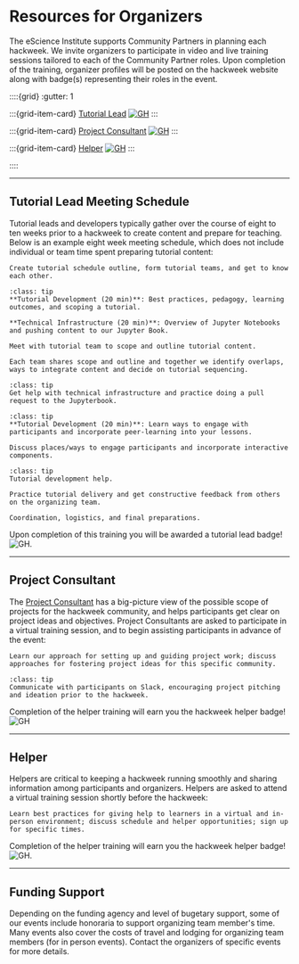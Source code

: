 # Resources for Organizers

The eScience Institute supports Community Partners in planning each hackweek. We invite organizers to participate in video and live training sessions tailored to each of the Community Partner roles. Upon completion of the training, organizer profiles will be posted on the hackweek website along with badge(s) representing their roles in the event. 

::::{grid}
:gutter: 1

:::{grid-item-card} [Tutorial Lead](#tutorial-lead)
[![GH](https://img.shields.io/static/v1?label=Hackweek&message=Tutorial_Lead&color=4b2e83&logo=data:image/png;base64,iVBORw0KGgoAAAANSUhEUgAAAA0AAAAOCAQAAABedl5ZAAAACXBIWXMAAAHKAAABygHMtnUxAAAAGXRFWHRTb2Z0d2FyZQB3d3cuaW5rc2NhcGUub3Jnm+48GgAAAMNJREFUGBltwcEqwwEcAOAfc1F2sNsOTqSlNUopSv5jW1YzHHYY/6YtLa1Jy4mbl3Bz8QIeyKM4fMaUxr4vZnEpjWnmLMSYCysxTcddhF25+EvJia5hhCudULAePyRalvUteXIfBgYxJufRuaKuprKsbDjVUrUj40FNQ11PTzEmrCmrevPhRcVQai8m1PRVvOPZgX2JttWYsGhD3atbHWcyUqX4oqDtJkJiJHUYv+R1JbaNHJmP/+Q1HLu2GbNoSm3Ft0+Y1YMdPSTSwQAAAABJRU5ErkJggg==&style=plastic)](#tutorial-lead)
:::

:::{grid-item-card} [Project Consultant](#project-consultant)
[![GH](https://img.shields.io/static/v1?label=Hackweek&message=Project_Coordinator&color=4b2e83&logo=data:image/png;base64,iVBORw0KGgoAAAANSUhEUgAAAA0AAAAOCAQAAABedl5ZAAAACXBIWXMAAAHKAAABygHMtnUxAAAAGXRFWHRTb2Z0d2FyZQB3d3cuaW5rc2NhcGUub3Jnm+48GgAAAMNJREFUGBltwcEqwwEcAOAfc1F2sNsOTqSlNUopSv5jW1YzHHYY/6YtLa1Jy4mbl3Bz8QIeyKM4fMaUxr4vZnEpjWnmLMSYCysxTcddhF25+EvJia5hhCudULAePyRalvUteXIfBgYxJufRuaKuprKsbDjVUrUj40FNQ11PTzEmrCmrevPhRcVQai8m1PRVvOPZgX2JttWYsGhD3atbHWcyUqX4oqDtJkJiJHUYv+R1JbaNHJmP/+Q1HLu2GbNoSm3Ft0+Y1YMdPSTSwQAAAABJRU5ErkJggg==&style=plastic)](#project-consultant)
:::

:::{grid-item-card} [Helper](#helper)
[![GH](https://img.shields.io/static/v1?label=Hackweek&message=Helper&color=4b2e83&logo=data:image/png;base64,iVBORw0KGgoAAAANSUhEUgAAAA0AAAAOCAQAAABedl5ZAAAACXBIWXMAAAHKAAABygHMtnUxAAAAGXRFWHRTb2Z0d2FyZQB3d3cuaW5rc2NhcGUub3Jnm+48GgAAAMNJREFUGBltwcEqwwEcAOAfc1F2sNsOTqSlNUopSv5jW1YzHHYY/6YtLa1Jy4mbl3Bz8QIeyKM4fMaUxr4vZnEpjWnmLMSYCysxTcddhF25+EvJia5hhCudULAePyRalvUteXIfBgYxJufRuaKuprKsbDjVUrUj40FNQ11PTzEmrCmrevPhRcVQai8m1PRVvOPZgX2JttWYsGhD3atbHWcyUqX4oqDtJkJiJHUYv+R1JbaNHJmP/+Q1HLu2GbNoSm3Ft0+Y1YMdPSTSwQAAAABJRU5ErkJggg==&style=plastic)](#helper)
:::

::::

<hr>

## Tutorial Lead Meeting Schedule

Tutorial leads and developers typically gather over the course of eight to ten weeks prior to a hackweek to create content and prepare for teaching. Below is an example eight week meeting schedule, which does not include individual or team time spent preparing tutorial content:

```{Admonition} Week 1 / 90 min: Kick-off Meeting (everyone)
Create tutorial schedule outline, form tutorial teams, and get to know each other.
```

```{Admonition} Week 2: Video Training (individual)
:class: tip
**Tutorial Development (20 min)**: Best practices, pedagogy, learning outcomes, and scoping a tutorial.

**Technical Infrastructure (20 min)**: Overview of Jupyter Notebooks and pushing content to our Jupyter Book.
```

```{Admonition} Week 2 (60 min): Tutorial Outlining Meeting (tutorial teams)
Meet with tutorial team to scope and outline tutorial content.
```

```{Admonition} Week 3 (60 min): Tutorial Report-Out Meeting (everyone)
Each team shares scope and outline and together we identify overlaps, ways to integrate content and decide on tutorial sequencing.
```

```{Admonition} Week 3: Open Office Hours (individual)
:class: tip
Get help with technical infrastructure and practice doing a pull request to the Jupyterbook.
```

```{Admonition} Week 4: Video Training (individual)
:class: tip
**Tutorial Development (20 min)**: Learn ways to engage with participants and incorporate peer-learning into your lessons.
```

```{Admonition} Week 4 (60 min): Tutorial Development (tutorial teams)
Discuss places/ways to engage participants and incorporate interactive components.
```

```{Admonition} Week 5: Open Office Hours (individual)
:class: tip
Tutorial development help.
```

```{Admonition} Week 6 and 7 (60 min): Tutorial Feedback (everyone)
Practice tutorial delivery and get constructive feedback from others on the organizing team.
```

```{Admonition} Week 8 (60 min): Final meeting (everyone)
Coordination, logistics, and final preparations.
```

Upon completion of this training you will be awarded a tutorial lead badge! ![GH](https://img.shields.io/static/v1?label=Hackweek&message=Tutorial_Lead&color=4b2e83&logo=data:image/png;base64,iVBORw0KGgoAAAANSUhEUgAAAA0AAAAOCAQAAABedl5ZAAAACXBIWXMAAAHKAAABygHMtnUxAAAAGXRFWHRTb2Z0d2FyZQB3d3cuaW5rc2NhcGUub3Jnm+48GgAAAMNJREFUGBltwcEqwwEcAOAfc1F2sNsOTqSlNUopSv5jW1YzHHYY/6YtLa1Jy4mbl3Bz8QIeyKM4fMaUxr4vZnEpjWnmLMSYCysxTcddhF25+EvJia5hhCudULAePyRalvUteXIfBgYxJufRuaKuprKsbDjVUrUj40FNQ11PTzEmrCmrevPhRcVQai8m1PRVvOPZgX2JttWYsGhD3atbHWcyUqX4oqDtJkJiJHUYv+R1JbaNHJmP/+Q1HLu2GbNoSm3Ft0+Y1YMdPSTSwQAAAABJRU5ErkJggg==&style=plastic).

<hr>

## Project Consultant

The [Project Consultant](../services/project-consultant.md) has a big-picture view of the possible scope of projects for the hackweek community, and helps participants get clear on project ideas and objectives. Project Consultants are asked to participate in a virtual training session, and to begin assisting participants in advance of the event:

```{Admonition} 60 min: Project Consultant Orientation
Learn our approach for setting up and guiding project work; discuss approaches for fostering project ideas for this specific community.
```

```{Admonition} Guiding Project Ideation
:class: tip
Communicate with participants on Slack, encouraging project pitching and ideation prior to the hackweek.
```
Completion of the helper training will earn you the hackweek helper badge! ![GH](https://img.shields.io/static/v1?label=Hackweek&message=Project_Coordinator&color=4b2e83&logo=data:image/png;base64,iVBORw0KGgoAAAANSUhEUgAAAA0AAAAOCAQAAABedl5ZAAAACXBIWXMAAAHKAAABygHMtnUxAAAAGXRFWHRTb2Z0d2FyZQB3d3cuaW5rc2NhcGUub3Jnm+48GgAAAMNJREFUGBltwcEqwwEcAOAfc1F2sNsOTqSlNUopSv5jW1YzHHYY/6YtLa1Jy4mbl3Bz8QIeyKM4fMaUxr4vZnEpjWnmLMSYCysxTcddhF25+EvJia5hhCudULAePyRalvUteXIfBgYxJufRuaKuprKsbDjVUrUj40FNQ11PTzEmrCmrevPhRcVQai8m1PRVvOPZgX2JttWYsGhD3atbHWcyUqX4oqDtJkJiJHUYv+R1JbaNHJmP/+Q1HLu2GbNoSm3Ft0+Y1YMdPSTSwQAAAABJRU5ErkJggg==&style=plastic)

<hr>

## Helper

Helpers are critical to keeping a hackweek running smoothly and sharing information among participants and organizers. Helpers are asked to attend a virtual training session shortly before the hackweek:

```{Admonition} 90 min: Helper Orientation
Learn best practices for giving help to learners in a virtual and in-person environment; discuss schedule and helper opportunities; sign up for specific times.
```
Completion of the helper training will earn you the hackweek helper badge! ![GH](https://img.shields.io/static/v1?label=Hackweek&message=Helper&color=4b2e83&logo=data:image/png;base64,iVBORw0KGgoAAAANSUhEUgAAAA0AAAAOCAQAAABedl5ZAAAACXBIWXMAAAHKAAABygHMtnUxAAAAGXRFWHRTb2Z0d2FyZQB3d3cuaW5rc2NhcGUub3Jnm+48GgAAAMNJREFUGBltwcEqwwEcAOAfc1F2sNsOTqSlNUopSv5jW1YzHHYY/6YtLa1Jy4mbl3Bz8QIeyKM4fMaUxr4vZnEpjWnmLMSYCysxTcddhF25+EvJia5hhCudULAePyRalvUteXIfBgYxJufRuaKuprKsbDjVUrUj40FNQ11PTzEmrCmrevPhRcVQai8m1PRVvOPZgX2JttWYsGhD3atbHWcyUqX4oqDtJkJiJHUYv+R1JbaNHJmP/+Q1HLu2GbNoSm3Ft0+Y1YMdPSTSwQAAAABJRU5ErkJggg==&style=plastic).

<hr>

## Funding Support    

Depending on the funding agency and level of bugetary support, some of our events include honoraria to support organizing team member's time. Many events also cover the costs of travel and lodging for organizing team members (for in person events). Contact the organizers of specific events for more details. 